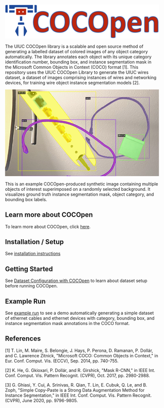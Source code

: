 <p align="center">
  <img src="https://github.com/RMDLO/COCOpen-OpenCV/blob/1ce7c5c82115dcc193adae881033d168e462caba/docs/images/logo.png?raw=true" title="COCOpen Logo">
</p>

The UIUC COCOpen library is a scalable and open source method of generating a labelled dataset of colored images of any object category automatically. The library annotates each object with its unique category identification number, bounding box, and instance segmentation mask in the Microsoft Common Objects in Context (COCO) format [1]. This repository uses the UIUC COCOpen Library to generate the UIUC wires dataset, a dataset of images comprising instances of wires and networking devices, for training wire object instance segmentation models [2].



<p align="center">
  <img src="https://github.com/RMDLO/COCOpen-OpenCV/blob/1ce7c5c82115dcc193adae881033d168e462caba/demo/cocopen-dataset-review/visualization/0.png?raw=true" title="Visualization of COCOpen Automatic Instance Segmentation"> <figcaption>This is an example COCOpen-produced synthetic image containing multiple objects of interest superimposed on a randomly selected background. It visualizes ground truth instance segmentation mask, object category, and bounding box labels.</figcaption>
</p>

## **Learn more about COCOpen**
To learn more about COCOpen, click [here](https://github.com/RMDLO/COCOpen-OpenCV/blob/1ce7c5c82115dcc193adae881033d168e462caba/docs/LEARN_MORE.md).

## **Installation / Setup**
See [installation instructions](https://github.com/RMDLO/COCOpen-OpenCV/blob/1ce7c5c82115dcc193adae881033d168e462caba/docs/INSTALLATION.md)

## **Getting Started**
See [Dataset Configuration with COCOpen](https://github.com/RMDLO/COCOpen-OpenCV/blob/1ce7c5c82115dcc193adae881033d168e462caba/docs/GETTING_STARTED.md) to learn about dataset setup before running COCOpen.

## **Example Run**
See [example run](https://github.com/RMDLO/COCOpen-OpenCV/blob/1ce7c5c82115dcc193adae881033d168e462caba/docs/EXAMPLE_RUN.md) to see a demo automatically generating a simple dataset of ethernet cables and ethernet devices with category, bounding box, and instance segmentation mask annotations in the COCO format.

## References
<a id="1">[1]</a> 
T. Lin, M. Maire, S. Belongie, J. Hays, P. Perona, D. Ramanan, P. Dollár, and C. Lawrence Zitnick, "Microsoft COCO: Common Objects in Context," in Eur. Conf. Comput. Vis. (ECCV), Sep. 2014, pp. 740-755.

<a id="2">[2]</a> 
K. He, G. Gkioxari, P. Dollár, and R. Girshick, "Mask R-CNN," in IEEE Int. Conf. Comput. Vis. Pattern Recognit. (CVPR), Oct. 2017, pp. 2980-2988.

<a id="3">[3]</a> 
G. Ghiasi, Y. Cui, A. Srinivas, R. Qian, T. Lin, E. Cubuk, Q. Le, and B. Zoph, "Simple Copy-Paste is a Strong Data Augmentation Method for Instance Segmentation," in IEEE Int. Conf. Comput. Vis. Pattern Recognit. (CVPR), June 2020, pp. 9796-9805.